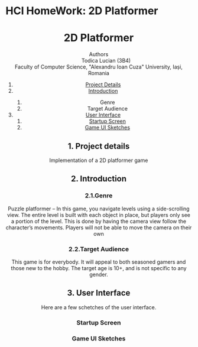 # HCI HomeWork: 2D Platformer
<!DOCTYPE html>
<html lang="en">
<head>
    <meta charset="UTF-8">
    <meta http-equiv="X-UA-Compatible" content="IE=edge">
    <meta name="viewport" content="width=device-width, initial-scale=1.0">
</head>
<body>
    <header>
        <h1>2D Platformer</h1>
        <dl>
            <dt>Authors</dt>
            <dd>Todica Lucian (3B4)
            <dt>Faculty of Computer Science, "Alexandru Ioan Cuza" University, Iași, Romania</dt>
        </dl>
    <div role="contentinfo">
        <ol role="directory">
            <li><a href="#1-project-details">Project Details</a></li>
            <li><a href="#2-About">Introduction</a> </li>
            <ol>
                <li><a href="#21-genre"></a>Genre</li>
                <li><a href="#22-target"></a>Target Audience</li>
            </ol>
            <li><a href="#3-user-interface">User Interface</a>
                <ol role="structure-directory">
                    <li><a href="#31-startap-screen">Startup Screen</a></li>
                    <li><a href="#32-game-ui">Game UI Sketches</a></li>
                </ol>
            </li>
        </ol>
    </div>
    <section id="project-details" role="doc-abstract">
        <h2>1. Project details</h2>
        <p>Implementation of a 2D platformer game</p>
    </section>
    <section id="introduction" role="doc-introduction">
        <h2>2. Introduction</h2>
    </section>
    <section id="gemre" role="doc-introduction">
        <h3>2.1.Genre</h3>
        <p>Puzzle platformer – In this game, you navigate levels using a side-scrolling view. The entire level is built with each object in place, but players only see a portion of the level. This is done by having the camera view follow the character’s movements. Players will not be able to move the camera on their own</p>
    </section>
        <section id="target" role="doc-introduction">
        <h3>2.2.Target Audience</h3>
        <p>This game is for everybody. It will appeal to both seasoned gamers and those new to the hobby. The target age is 10+, and is not specific to any gender.</p>
        </section>
    <section id="user-interface" role="doc-structure">
        <h2>3. User Interface</h2>
        <p>Here are a few schetches of the user interface.</p>
    </section>
    <section id="startup-screen" role="doc-structure">
        <h3>Startup Screen</h3>
        <p></p>
        </section>
    <section id="game-ui" role="doc-structure">
        <h3>Game UI Sketches</h3>
        <p></p>
    </section>
    <section id="structure__viewpage" role="doc-structure">
        <h3></h3>
        <p></p>
    </section>
    </header>
</body>
</html>

